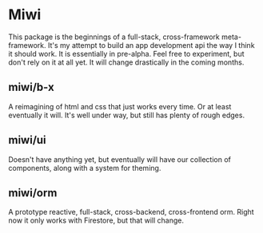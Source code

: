 # Miwi

This package is the beginnings of a full-stack, cross-framework meta-framework. It's my attempt to build an app development api the way I think it should work. It is essentially in pre-alpha. Feel free to experiment, but don't rely on it at all yet. It will change drastically in the coming months.

## miwi/b-x

A reimagining of html and css that just works every time. Or at least eventually it will. It's well under way, but still has plenty of rough edges.

## miwi/ui

Doesn't have anything yet, but eventually will have our collection of components, along with a system for theming.

## miwi/orm

A prototype reactive, full-stack, cross-backend, cross-frontend orm. Right now it only works with Firestore, but that will change.

